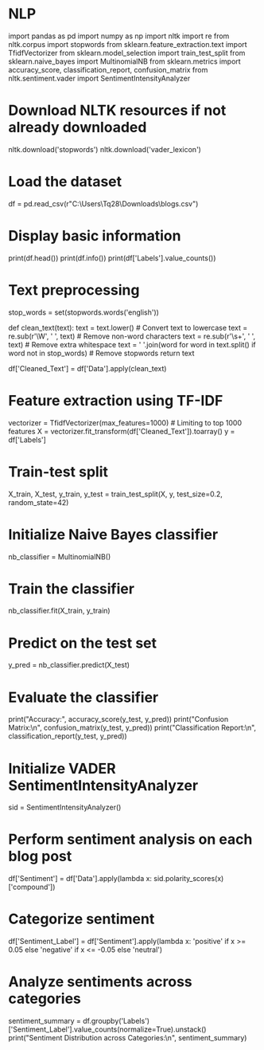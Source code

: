 # NLP
import pandas as pd
import numpy as np
import nltk
import re
from nltk.corpus import stopwords
from sklearn.feature_extraction.text import TfidfVectorizer
from sklearn.model_selection import train_test_split
from sklearn.naive_bayes import MultinomialNB
from sklearn.metrics import accuracy_score, classification_report, confusion_matrix
from nltk.sentiment.vader import SentimentIntensityAnalyzer

# Download NLTK resources if not already downloaded
nltk.download('stopwords')
nltk.download('vader_lexicon')

# Load the dataset
df = pd.read_csv(r"C:\Users\Tq28\Downloads\blogs.csv")

# Display basic information
print(df.head())
print(df.info())
print(df['Labels'].value_counts())

# Text preprocessing
stop_words = set(stopwords.words('english'))

def clean_text(text):
    text = text.lower()  # Convert text to lowercase
    text = re.sub(r'\W', ' ', text)  # Remove non-word characters
    text = re.sub(r'\s+', ' ', text)  # Remove extra whitespace
    text = ' '.join(word for word in text.split() if word not in stop_words)  # Remove stopwords
    return text

df['Cleaned_Text'] = df['Data'].apply(clean_text)

# Feature extraction using TF-IDF
vectorizer = TfidfVectorizer(max_features=1000)  # Limiting to top 1000 features
X = vectorizer.fit_transform(df['Cleaned_Text']).toarray()
y = df['Labels']

# Train-test split
X_train, X_test, y_train, y_test = train_test_split(X, y, test_size=0.2, random_state=42)

# Initialize Naive Bayes classifier
nb_classifier = MultinomialNB()

# Train the classifier
nb_classifier.fit(X_train, y_train)

# Predict on the test set
y_pred = nb_classifier.predict(X_test)

# Evaluate the classifier
print("Accuracy:", accuracy_score(y_test, y_pred))
print("Confusion Matrix:\n", confusion_matrix(y_test, y_pred))
print("Classification Report:\n", classification_report(y_test, y_pred))

# Initialize VADER SentimentIntensityAnalyzer
sid = SentimentIntensityAnalyzer()

# Perform sentiment analysis on each blog post
df['Sentiment'] = df['Data'].apply(lambda x: sid.polarity_scores(x)['compound'])

# Categorize sentiment
df['Sentiment_Label'] = df['Sentiment'].apply(lambda x: 'positive' if x >= 0.05 else 'negative' if x <= -0.05 else 'neutral')

# Analyze sentiments across categories
sentiment_summary = df.groupby('Labels')['Sentiment_Label'].value_counts(normalize=True).unstack()
print("Sentiment Distribution across Categories:\n", sentiment_summary)

